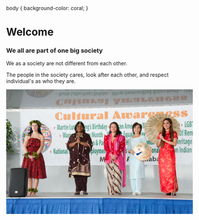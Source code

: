<html>
  body {
  background-color: coral;
}
  <h1><b> Welcome </b></h1>
  <h3> We all are part of one big society </h3>
  <p> We as a society are not different from each other.</p>
  <p> The people in the society cares, look after each other, and respect individual's as who they are. </p>

![simransethi643](festival.jpg)
<!-- Google Search, Google, www.google.com/search?q=Https%3A%2F%2FMedia.defense.gov%2F2017%2FFeb%2F02%2F2001693930%2F-1%2F-1%2F0%2F160311-F-EX201-152.JPG. -->
</html>
